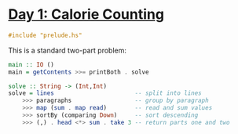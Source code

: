 # [Day 1: Calorie Counting](https://adventofcode.com/2022/day/1)

```haskell
#include "prelude.hs"
```

This is a standard two-part problem:

``` haskell
main :: IO ()
main = getContents >>= printBoth . solve

solve :: String -> (Int,Int)
solve = lines                       -- split into lines
    >>> paragraphs                  -- group by paragraph
    >>> map (sum . map read)        -- read and sum values
    >>> sortBy (comparing Down)     -- sort descending
    >>> (,) . head <*> sum . take 3 -- return parts one and two
```
